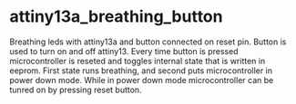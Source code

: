 attiny13a_breathing_button
==========================
Breathing leds with attiny13a and button connected on reset pin.
Button is used to turn on and off attiny13.
Every time button is pressed microcontroller is reseted and toggles internal state that is written in eeprom.
First state runs breathing, and second puts microcontroller in power down mode. 
While in power down mode microcontroller can be tunred on by pressing reset button.

